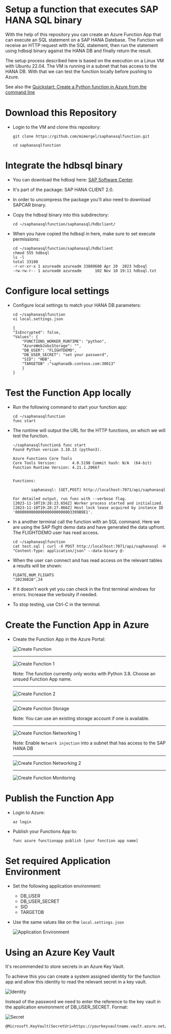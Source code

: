 # Setup a function that executes SAP HANA SQL binary  
With the help of this repository you can create an Azure Function App that can execute an SQL statement on a SAP HANA Datebase. The Function will receive an HTTP request with the SQL statement, then run the statement using hdbsql binary against the HANA DB and finally return the result.

The setup process described here is based on the execution on a Linux VM with Ubuntu 22.04.
The VM is running in a subnet that has access to the HANA DB. 
With that we can test the function locally before pushing to Azure. 

See also the [Quickstart: Create a Python function in Azure from the command line](https://learn.microsoft.com/en-us/azure/azure-functions/create-first-function-cli-python?tabs=linux%2Cbash%2Cazure-cli&pivots=python-mode-decorators)

# Download this Repository

- Login to the VM and clone this repository:

    `git clone https://github.com/mimergel/saphanasqlfunction.git`

    `cd saphanasqlfunction`

# Integrate the hdbsql binary 

- You can download the hdbsql here: [SAP Software Center](https://me.sap.com/softwarecenter).
- It's part of the package: SAP HANA CLIENT 2.0.
- In order to uncompress the package you'll also need to download SAPCAR binary.
- Copy the hdbsql binary into this subdirectory:

    `cd ~/saphanasqlfunction/saphanasql/hdbclient/`

- When you have copied the hdbsql in here, make sure to set execute permissions: 

    ```
    cd ~/saphanasqlfunction/saphanasql/hdbclient
    chmod 555 hdbsql
    ls -l
    total 33100
    -r-xr-xr-x 1 azureadm azureadm 33889680 Apr 20  2023 hdbsql
    -rw-rw-r-- 1 azureadm azureadm      102 Nov 10 19:11 hdbsql.txt
    ```

# Configure local settings 

- Configure local settings to match your HANA DB parameters:

    ```
    cd ~/saphanasqlfunction
    vi local.settings.json
    ```

    ```
    {
    "IsEncrypted": false,
    "Values": {
        "FUNCTIONS_WORKER_RUNTIME": "python",
        "AzureWebJobsStorage": "",
        "DB_USER": "FLIGHTDEMO",
        "DB_USER_SECRET": "set your password",
        "SID": "HDB",
        "TARGETDB" :"saphanadb.contoso.com:30013"
        }
    }

    ```

# Test the Function App locally

- Run the following command to start your function app:

    ```
    cd ~/saphanasqlfunction
    func start
    ```

- The runtime will output the URL for the HTTP functions, on which we will test the function. 

    ```
    ~/saphanasqlfunction$ func start
    Found Python version 3.10.13 (python3).

    Azure Functions Core Tools
    Core Tools Version:       4.0.5198 Commit hash: N/A  (64-bit)
    Function Runtime Version: 4.21.1.20667


    Functions:

            saphanasql: [GET,POST] http://localhost:7071/api/saphanasql

    For detailed output, run func with --verbose flag.
    [2023-11-10T19:28:23.656Z] Worker process started and initialized.
    [2023-11-10T19:28:27.866Z] Host lock lease acquired by instance ID '0000000000000000000000003399B9E1'.

    ```

- In a another terminal call the function with an SQL command. Here we are using the SAP flight demo data and have generated the data upfront. The FLIGHTDEMO user has read access. 

    ```
    cd ~/saphanasqlfunction
    cat test.sql | curl -X POST http://localhost:7071/api/saphanasql -H "Content-Type: application/json" --data-binary @-
    ```

- When the user can connect and has read access on the relevant tables a results will be shown:

    ```
    FLDATE,NUM_FLIGHTS
    "20230828",24
    ```

- If it doesn't work yet you can check in the first terminal windows for errors. Increase the verbosity if needed.

- To stop testing, use Ctrl-C in the terminal.


# Create the Function App in Azure

- Create the Function App in the Azure Portal:

    ![Create Function](images/create-function.jpg)

    ---

    ![Create Function 1](images/create-function1.jpg)

    Note: The function currently only works with Python 3.8. Choose an unsued Function App name.

    ---

    ![Create Function 2](images/create-function2.jpg)

    ---

    ![Create Function Storage](images/storage.jpg)

    Note: You can use an existing storage account if one is available. 

    ---

    ![Create Function Networking 1](images/networking1.jpg)

    Note: Enable `Network injection` into a subnet that has access to the SAP HANA DB

    ---

    ![Create Function Networking 2](images/networking2.jpg)

    ---

    ![Create Function Monitoring](images/monitoring.jpg)



# Publish the Function App

- Login to Azure:

    ```
    az login
    ```

- Publish your Functions App to:

    ```
    func azure functionapp publish [your function app name]
    ```


# Set required Application Environment

- Set the following application environment:
    - DB_USER
    - DB_USER_SECRET
    - SID
    - TARGETDB

- Use the same values like on the `local.settings.json`

    ![Application Environment](images/environment.jpg)

# Using an Azure Key Vault 

It's recommended to store secrets in an Azure Key Vault. 

To achieve this you can create a system assigned identity for the function app and allow this identity to read the relevant secret in a key vault.

![Identity](images/identity.jpg)

Instead of the password we need to enter the reference to the key vault in the application environment of DB_USER_SECRET. Format:

![Secret](images/secret.jpg)

```
@Microsoft.KeyVault(SecretUri=https://yourkeyvaultname.vault.azure.net/secrets/secretname/xxxxsecret_idxxxxxxxxxxxxxxxxxx)
```

